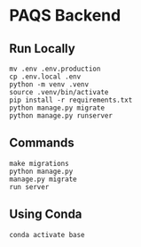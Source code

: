 # PAQS Backend

## Run Locally

```commandLine
mv .env .env.production
cp .env.local .env
python -m venv .venv
source .venv/bin/activate
pip install -r requirements.txt
python manage.py migrate
python manage.py runserver
```

## Commands

```commandLine
make migrations
python manage.py
manage.py migrate
run server
```

## Using Conda

```commandLine
conda activate base
```

